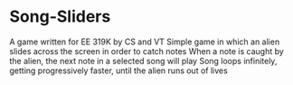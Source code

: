 # Song-Sliders
A game written for EE 319K by CS and VT
Simple game in which an alien slides across the screen in order to catch notes
When a note is caught by the alien, the next note in a selected song will play
Song loops infinitely, getting progressively faster, until the alien runs out of lives 

